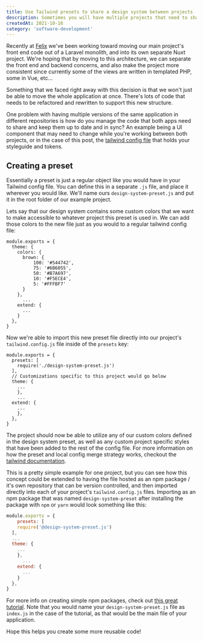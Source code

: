 ```yaml
---
title: Use Tailwind presets to share a design system between projects
description: Sometimes you will have multiple projects that need to share the same design system or styles. If you're using Tailwind CSS, this can be achieved through Presets, allowing you to manage the system in one spot and deploy to your various projects.
createdAt: 2021-10-16
category: 'software-development'
---
```


Recently at [Felix](https://www.felixforyou.ca) we've been working toward moving our main project's front end code out of a Laravel monolith, and into its own separate Nuxt project. We're hoping that by moving to this architecture, we can separate the front end and backend concerns, and also make the project more consistent since currently some of the views are written in templated PHP, some in Vue, etc...

Something that we faced right away with this decision is that we won't just be able to move the whole application at once. There's lots of code that needs to be refactored and rewritten to support this new structure.

One problem with having multiple versions of the same application in different repositories is how do you manage the code that both apps need to share and keep them up to date and in sync? An example being a UI component that may need to change while you're working between both projects, or in the case of this post, the [tailwind config file](https://tailwindcss.com/docs/configuration) that holds your styleguide and tokens.

## Creating a preset

Essentially a preset is just a regular object like you would have in your Tailwind config file. You can define this in a separate `.js` file, and place it wherever you would like. We'll name ours `design-system-preset.js` and put it in the root folder of our example project.

Lets say that our design system contains some custom colors that we want to make accessible to whatever project this preset is used in. We can add those colors to the new file just as you would to a regular tailwind config file:

```js[design-system-preset.js]
module.exports = {
  theme: {
    colors: {
      brown: {
          100: '#544742',
          75: '#6B6055',
          50: '#B7A697',
          10: '#F5ECE4',
          5: '#FFFBF7'
      }
    },
      ...
    extend: {
      ...
    }
  },
}
```

Now we're able to import this new preset file directly into our project's `tailwind.config.js` file inside of the `presets` key:

```js[tailwind.config.js]
module.exports = {
  presets: [
    require('./design-system-preset.js')
  ],
  // Customizations specific to this project would go below
  theme: {
    ...
    },
    ...
  extend: {
    ...
    },
  },
}
```

The project should now be able to utilize any of our custom colors defined in the design system preset, as well as any custom project specific styles that have been added to the rest of the config file. For more information on how the preset and local config merge strategy works, checkout the [tailwind documentation](https://tailwindcss.com/docs/presets#how-configurations-are-merged).

This is a pretty simple example for one project, but you can see how this concept could be extended to having the file hosted as an npm package / it's own repository that can be version controlled, and then imported directly into each of your project's `tailwind.config.js` files. Importing as an npm package that was named `design-system-preset` after installing the package with `npm` or `yarn` would look something like this:

```js [tailwind.config.js]
module.exports = {
    presets: [
    require('@design-system-preset.js')
  ],
  ...
  theme: {
    ...
    },
      ...
    extend: {
      ...
    }
  },
}
```

For more info on creating simple npm packages, check out [this great tutorial](https://dev.to/souravdey777/creating-your-own-npm-package-4f4g). Note that you would name your `design-system-preset.js` file as `index.js` in the case of the tutorial, as that would be the main file of your application.

Hope this helps you create some more reusable code!

